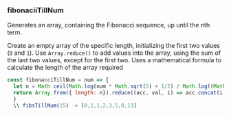 ### fibonaciiTillNum

Generates an array, containing the Fibonacci sequence, up until the nth term.

Create an empty array of the specific length, initializing the first two values (`0` and `1`).
Use `Array.reduce()` to add values into the array, using the sum of the last two values, except for the first two.
Uses a mathematical formula to calculate the length of the array required
```js
const fibonacciTillNum = num => {
  let n = Math.ceil(Math.log(num * Math.sqrt(5) + 1/2) / Math.log((Math.sqrt(5)+1)/2))// fibonacci(5) -> [0,1,1,2,3];
  return Array.from({ length: n}).reduce((acc, val, i) => acc.concat(i > 1 ? acc[i - 1] + acc[i - 2] : i), []);
  }
  \\ fibsTillNum(15) -> [0,1,1,2,3,5,8,13]
```